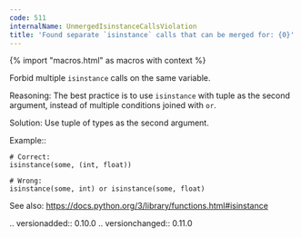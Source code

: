 ```yaml
---
code: 511
internalName: UnmergedIsinstanceCallsViolation
title: 'Found separate `isinstance` calls that can be merged for: {0}'
---
```


{% import "macros.html" as macros with context %}


Forbid multiple ``isinstance`` calls on the same variable.

Reasoning:
    The best practice is to use ``isinstance`` with tuple
    as the second argument, instead of multiple conditions
    joined with ``or``.

Solution:
    Use tuple of types as the second argument.

Example::

    # Correct:
    isinstance(some, (int, float))

    # Wrong:
    isinstance(some, int) or isinstance(some, float)

See also:
    https://docs.python.org/3/library/functions.html#isinstance

.. versionadded:: 0.10.0
.. versionchanged:: 0.11.0